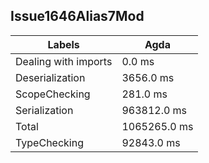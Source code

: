 
## Issue1646Alias7Mod

Labels|Agda
---|---
Dealing with imports|0.0 ms
Deserialization|3656.0 ms
ScopeChecking|281.0 ms
Serialization|963812.0 ms
Total|1065265.0 ms
TypeChecking|92843.0 ms

